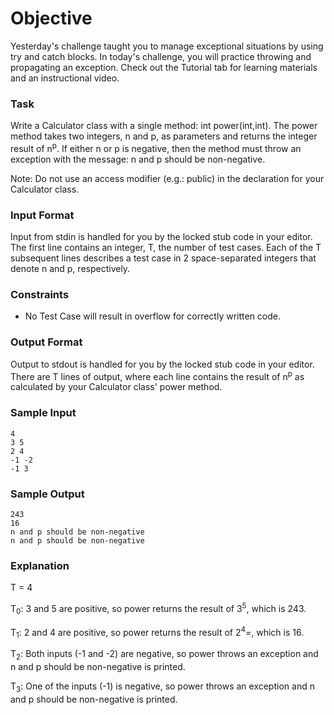 # Objective

Yesterday's challenge taught you to manage exceptional situations by using try and catch blocks. In today's challenge, you will practice throwing and propagating an exception. Check out the Tutorial tab for learning materials and an instructional video.

### Task

Write a Calculator class with a single method: int power(int,int). The power method takes two integers, n and p, as parameters and returns the integer result of n<sup>p</sup>. If either n or p is negative, then the method must throw an exception with the message: n and p should be non-negative.

Note: Do not use an access modifier (e.g.: public) in the declaration for your Calculator class.

### Input Format

Input from stdin is handled for you by the locked stub code in your editor. The first line contains an integer, T, the number of test cases. Each of the T subsequent lines describes a test case in 2 space-separated integers that denote n and p, respectively.

### Constraints

-   No Test Case will result in overflow for correctly written code.

### Output Format

Output to stdout is handled for you by the locked stub code in your editor. There are T lines of output, where each line contains the result of n<sup>p</sup> as calculated by your Calculator class' power method.

### Sample Input

```
4
3 5
2 4
-1 -2
-1 3
```

### Sample Output

```
243
16
n and p should be non-negative
n and p should be non-negative
```

### Explanation

T = 4

T<sub>0</sub>: 3 and 5 are positive, so power returns the result of 3<sup>5</sup>, which is 243.

T<sub>1</sub>: 2 and 4 are positive, so power returns the result of 2<sup>4</sup>=, which is 16.

T<sub>2</sub>: Both inputs (-1 and -2) are negative, so power throws an exception and n and p should be non-negative is printed.

T<sub>3</sub>: One of the inputs (-1) is negative, so power throws an exception and n and p should be non-negative is printed.
